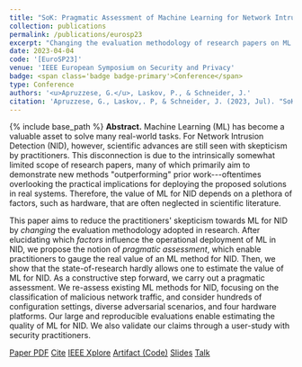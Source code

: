 ```yaml
---
title: "SoK: Pragmatic Assessment of Machine Learning for Network Intrusion Detection"
collection: publications
permalink: /publications/eurosp23
excerpt: "Changing the evaluation methodology of research papers on ML applications for NIDS."
date: 2023-04-04
code: '[EuroSP23]'
venue: 'IEEE European Symposium on Security and Privacy'
badge: <span class='badge badge-primary'>Conference</span>
type: Conference
authors: '<u>Apruzzese, G.</u>, Laskov, P., & Schneider, J.'
citation: 'Apruzzese, G., Laskov,. P, & Schneider, J. (2023, Jul). "SoK: Pragmatic Assessment of Machine Learning for Network Intrusion Detection." In <i>IEEE European Symposium on Security and Privacy (EuroS&P) </i>.'
---
```

{% include base_path %}
<b>Abstract.</b> Machine Learning (ML) has become a valuable asset to solve many real-world tasks. For Network Intrusion Detection (NID), however, scientific advances are still seen with skepticism by practitioners.
This disconnection is due to the intrinsically somewhat limited scope of research papers, many of which primarily aim to demonstrate new methods "outperforming" prior work---oftentimes overlooking the practical implications for deploying the proposed solutions in real systems.
Therefore, the value of ML for NID depends on a plethora of factors, such as hardware, that are often neglected in scientific literature.

This paper aims to reduce the practitioners' skepticism towards ML for NID by _changing_ the evaluation methodology adopted in research. After elucidating which _factors_ influence the operational deployment of ML in NID, we propose the notion of _pragmatic assessment_, which enable practitioners to gauge the real value of an ML method for NID. Then, we show that the state-of-research hardly allows one to estimate the value of ML for NID. As a constructive step forward, we carry out a pragmatic assessment. We re-assess existing ML methods for NID, focusing on the classification of malicious network traffic, and consider hundreds of configuration settings, diverse adversarial scenarios, and four hardware platforms. Our large and reproducible evaluations enable estimating the quality of ML for NID. We also validate our claims through a user-study with security practitioners.


<a class="btn btn-outline-primary my-1 mr-1 btn-sm" href="{{ base_path }}/files/papers/eurosp23/eurosp23.pdf" target="_blank" rel="noopener">Paper PDF</a> 
<a class="btn btn-outline-primary my-1 mr-1 btn-sm" href="{{ base_path }}/files/papers/eurosp23/eurosp23_cite.html" target="_blank" rel="noopener">Cite</a>
<a class="btn btn-outline-primary my-1 mr-1 btn-sm" href="hhttps://ieeexplore.ieee.org/document/10190520" target="_blank" rel="noopener">IEEE Xplore</a>
<a class="btn btn-outline-primary my-1 mr-1 btn-sm" href="https://github.com/hihey54/pragmaticAssessment" target="_blank" rel="noopener">Artifact (Code)</a>
<a class="btn btn-outline-primary my-1 mr-1 btn-sm" href="{{ base_path }}/files/papers/eurosp22/eurosp23_slides.pdf" target="_blank" rel="noopener">Slides</a> 
<a class="btn btn-outline-primary my-1 mr-1 btn-sm" href="{{ base_path }}/talks/eurosp23" target="_blank" rel="noopener">Talk</a> 
